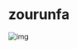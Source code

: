 # zourunfa

![img](https://github-readme-stats.vercel.app/api?username=zourunfa&show_icons=true&theme=radical)
